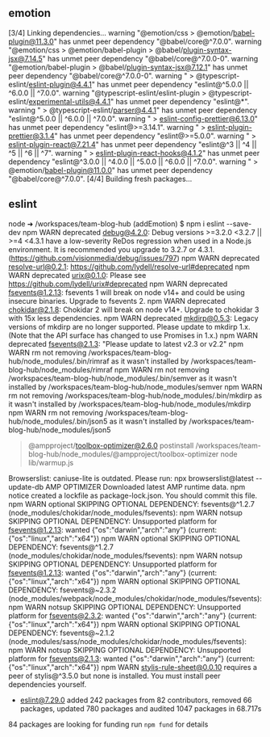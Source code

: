 ## emotion

[3/4] Linking dependencies...
warning "@emotion/css > @emotion/babel-plugin@11.3.0" has unmet peer dependency "@babel/core@^7.0.0".
warning "@emotion/css > @emotion/babel-plugin > @babel/plugin-syntax-jsx@7.14.5" has unmet peer dependency "@babel/core@^7.0.0-0".
warning "@emotion/babel-plugin > @babel/plugin-syntax-jsx@7.12.1" has unmet peer dependency "@babel/core@^7.0.0-0".
warning " > @typescript-eslint/eslint-plugin@4.4.1" has unmet peer dependency "eslint@^5.0.0 || ^6.0.0 || ^7.0.0".
warning "@typescript-eslint/eslint-plugin > @typescript-eslint/experimental-utils@4.4.1" has unmet peer dependency "eslint@\*".
warning " > @typescript-eslint/parser@4.4.1" has unmet peer dependency "eslint@^5.0.0 || ^6.0.0 || ^7.0.0".
warning " > eslint-config-prettier@6.13.0" has unmet peer dependency "eslint@>=3.14.1".
warning " > eslint-plugin-prettier@3.1.4" has unmet peer dependency "eslint@>=5.0.0".
warning " > eslint-plugin-react@7.21.4" has unmet peer dependency "eslint@^3 || ^4 || ^5 || ^6 || ^7".
warning " > eslint-plugin-react-hooks@4.1.2" has unmet peer dependency "eslint@^3.0.0 || ^4.0.0 || ^5.0.0 || ^6.0.0 || ^7.0.0".
warning " > @emotion/babel-plugin@11.0.0" has unmet peer dependency "@babel/core@^7.0.0".
[4/4] Building fresh packages...

## eslint

node ➜ /workspaces/team-blog-hub (addEmotion) $ npm i eslint --save-dev
npm WARN deprecated debug@4.2.0: Debug versions >=3.2.0 <3.2.7 || >=4 <4.3.1 have a low-severity ReDos regression when used in a Node.js environment. It is recommended you upgrade to 3.2.7 or 4.3.1. (https://github.com/visionmedia/debug/issues/797)
npm WARN deprecated resolve-url@0.2.1: https://github.com/lydell/resolve-url#deprecated
npm WARN deprecated urix@0.1.0: Please see https://github.com/lydell/urix#deprecated
npm WARN deprecated fsevents@1.2.13: fsevents 1 will break on node v14+ and could be using insecure binaries. Upgrade to fsevents 2.
npm WARN deprecated chokidar@2.1.8: Chokidar 2 will break on node v14+. Upgrade to chokidar 3 with 15x less dependencies.
npm WARN deprecated mkdirp@0.5.3: Legacy versions of mkdirp are no longer supported. Please update to mkdirp 1.x. (Note that the API surface has changed to use Promises in 1.x.)
npm WARN deprecated fsevents@2.1.3: "Please update to latest v2.3 or v2.2"
npm WARN rm not removing /workspaces/team-blog-hub/node_modules/.bin/rimraf as it wasn't installed by /workspaces/team-blog-hub/node_modules/rimraf
npm WARN rm not removing /workspaces/team-blog-hub/node_modules/.bin/semver as it wasn't installed by /workspaces/team-blog-hub/node_modules/semver
npm WARN rm not removing /workspaces/team-blog-hub/node_modules/.bin/mkdirp as it wasn't installed by /workspaces/team-blog-hub/node_modules/mkdirp
npm WARN rm not removing /workspaces/team-blog-hub/node_modules/.bin/json5 as it wasn't installed by /workspaces/team-blog-hub/node_modules/json5

> @ampproject/toolbox-optimizer@2.6.0 postinstall /workspaces/team-blog-hub/node_modules/@ampproject/toolbox-optimizer
> node lib/warmup.js

Browserslist: caniuse-lite is outdated. Please run:
npx browserslist@latest --update-db
AMP OPTIMIZER Downloaded latest AMP runtime data.
npm notice created a lockfile as package-lock.json. You should commit this file.
npm WARN optional SKIPPING OPTIONAL DEPENDENCY: fsevents@^1.2.7 (node_modules/chokidar/node_modules/fsevents):
npm WARN notsup SKIPPING OPTIONAL DEPENDENCY: Unsupported platform for fsevents@1.2.13: wanted {"os":"darwin","arch":"any"} (current: {"os":"linux","arch":"x64"})
npm WARN optional SKIPPING OPTIONAL DEPENDENCY: fsevents@^1.2.7 (node_modules/chokidar/node_modules/fsevents):
npm WARN notsup SKIPPING OPTIONAL DEPENDENCY: Unsupported platform for fsevents@1.2.13: wanted {"os":"darwin","arch":"any"} (current: {"os":"linux","arch":"x64"})
npm WARN optional SKIPPING OPTIONAL DEPENDENCY: fsevents@~2.3.2 (node_modules/webpack/node_modules/chokidar/node_modules/fsevents):
npm WARN notsup SKIPPING OPTIONAL DEPENDENCY: Unsupported platform for fsevents@2.3.2: wanted {"os":"darwin","arch":"any"} (current: {"os":"linux","arch":"x64"})
npm WARN optional SKIPPING OPTIONAL DEPENDENCY: fsevents@~2.1.2 (node_modules/sass/node_modules/chokidar/node_modules/fsevents):
npm WARN notsup SKIPPING OPTIONAL DEPENDENCY: Unsupported platform for fsevents@2.1.3: wanted {"os":"darwin","arch":"any"} (current: {"os":"linux","arch":"x64"})
npm WARN stylis-rule-sheet@0.0.10 requires a peer of stylis@^3.5.0 but none is installed. You must install peer dependencies yourself.

- eslint@7.29.0
  added 242 packages from 82 contributors, removed 66 packages, updated 780 packages and audited 1047 packages in 68.717s

84 packages are looking for funding
run `npm fund` for details
